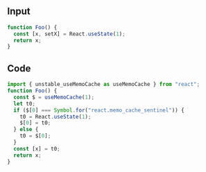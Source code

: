 
## Input

```javascript
function Foo() {
  const [x, setX] = React.useState(1);
  return x;
}

```

## Code

```javascript
import { unstable_useMemoCache as useMemoCache } from "react";
function Foo() {
  const $ = useMemoCache(1);
  let t0;
  if ($[0] === Symbol.for("react.memo_cache_sentinel")) {
    t0 = React.useState(1);
    $[0] = t0;
  } else {
    t0 = $[0];
  }
  const [x] = t0;
  return x;
}

```
      
